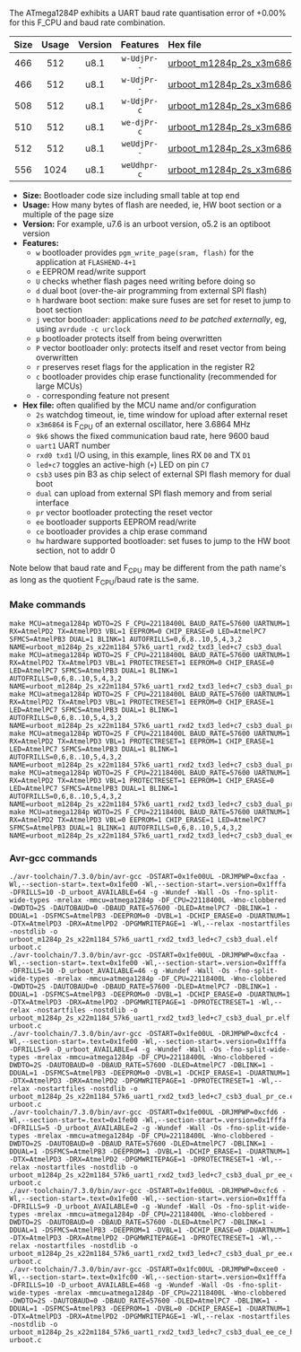 The ATmega1284P exhibits a UART baud rate quantisation error of +0.00% for this F_CPU and baud rate combination.

|Size|Usage|Version|Features|Hex file|
|:-:|:-:|:-:|:-:|:--|
|466|512|u8.1|`w-UdjPr--`|[urboot_m1284p_2s_x3m6864_9k6_uart1_rxd2_txd3_led+c7_csb3_dual.hex](https://raw.githubusercontent.com/stefanrueger/urboot.hex/main/mcus/atmega1284p/watchdog_2_s/external_oscillator_x/%2B3m686400_hz/%2B%2B%2B9k6_baud/uart1_rxd2_txd3/led%2Bc7_csb3_dual/urboot_m1284p_2s_x3m6864_9k6_uart1_rxd2_txd3_led%2Bc7_csb3_dual.hex)|
|466|512|u8.1|`w-UdjPr--`|[urboot_m1284p_2s_x3m6864_9k6_uart1_rxd2_txd3_led+c7_csb3_dual_pr.hex](https://raw.githubusercontent.com/stefanrueger/urboot.hex/main/mcus/atmega1284p/watchdog_2_s/external_oscillator_x/%2B3m686400_hz/%2B%2B%2B9k6_baud/uart1_rxd2_txd3/led%2Bc7_csb3_dual/urboot_m1284p_2s_x3m6864_9k6_uart1_rxd2_txd3_led%2Bc7_csb3_dual_pr.hex)|
|508|512|u8.1|`w-UdjPr-c`|[urboot_m1284p_2s_x3m6864_9k6_uart1_rxd2_txd3_led+c7_csb3_dual_pr_ce.hex](https://raw.githubusercontent.com/stefanrueger/urboot.hex/main/mcus/atmega1284p/watchdog_2_s/external_oscillator_x/%2B3m686400_hz/%2B%2B%2B9k6_baud/uart1_rxd2_txd3/led%2Bc7_csb3_dual/urboot_m1284p_2s_x3m6864_9k6_uart1_rxd2_txd3_led%2Bc7_csb3_dual_pr_ce.hex)|
|510|512|u8.1|`we-djPr-c`|[urboot_m1284p_2s_x3m6864_9k6_uart1_rxd2_txd3_led+c7_csb3_dual_pr_ee_ce.hex](https://raw.githubusercontent.com/stefanrueger/urboot.hex/main/mcus/atmega1284p/watchdog_2_s/external_oscillator_x/%2B3m686400_hz/%2B%2B%2B9k6_baud/uart1_rxd2_txd3/led%2Bc7_csb3_dual/urboot_m1284p_2s_x3m6864_9k6_uart1_rxd2_txd3_led%2Bc7_csb3_dual_pr_ee_ce.hex)|
|512|512|u8.1|`weUdjPr--`|[urboot_m1284p_2s_x3m6864_9k6_uart1_rxd2_txd3_led+c7_csb3_dual_pr_ee.hex](https://raw.githubusercontent.com/stefanrueger/urboot.hex/main/mcus/atmega1284p/watchdog_2_s/external_oscillator_x/%2B3m686400_hz/%2B%2B%2B9k6_baud/uart1_rxd2_txd3/led%2Bc7_csb3_dual/urboot_m1284p_2s_x3m6864_9k6_uart1_rxd2_txd3_led%2Bc7_csb3_dual_pr_ee.hex)|
|556|1024|u8.1|`weUdhpr-c`|[urboot_m1284p_2s_x3m6864_9k6_uart1_rxd2_txd3_led+c7_csb3_dual_ee_ce_hw.hex](https://raw.githubusercontent.com/stefanrueger/urboot.hex/main/mcus/atmega1284p/watchdog_2_s/external_oscillator_x/%2B3m686400_hz/%2B%2B%2B9k6_baud/uart1_rxd2_txd3/led%2Bc7_csb3_dual/urboot_m1284p_2s_x3m6864_9k6_uart1_rxd2_txd3_led%2Bc7_csb3_dual_ee_ce_hw.hex)|

- **Size:** Bootloader code size including small table at top end
- **Usage:** How many bytes of flash are needed, ie, HW boot section or a multiple of the page size
- **Version:** For example, u7.6 is an urboot version, o5.2 is an optiboot version
- **Features:**
  + `w` bootloader provides `pgm_write_page(sram, flash)` for the application at `FLASHEND-4+1`
  + `e` EEPROM read/write support
  + `U` checks whether flash pages need writing before doing so
  + `d` dual boot (over-the-air programming from external SPI flash)
  + `h` hardware boot section: make sure fuses are set for reset to jump to boot section
  + `j` vector bootloader: applications *need to be patched externally*, eg, using `avrdude -c urclock`
  + `p` bootloader protects itself from being overwritten
  + `P` vector bootloader only: protects itself and reset vector from being overwritten
  + `r` preserves reset flags for the application in the register R2
  + `c` bootloader provides chip erase functionality (recommended for large MCUs)
  + `-` corresponding feature not present
- **Hex file:** often qualified by the MCU name and/or configuration
  + `2s` watchdog timeout, ie, time window for upload after external reset
  + `x3m6864` is F<sub>CPU</sub> of an external oscillator, here 3.6864 MHz
  + `9k6` shows the fixed communication baud rate, here 9600 baud
  + `uart1` UART number
  + `rxd0 txd1` I/O using, in this example, lines RX `D0` and TX `D1`
  + `led+c7` toggles an active-high (`+`) LED on pin `C7`
  + `csb3` uses pin B3 as chip select of external SPI flash memory for dual boot
  + `dual` can upload from external SPI flash memory and from serial interface
  + `pr` vector bootloader protecting the reset vector
  + `ee` bootloader supports EEPROM read/write
  + `ce` bootloader provides a chip erase command
  + `hw` hardware supported bootloader: set fuses to jump to the HW boot section, not to addr 0


Note below that baud rate and F<sub>CPU</sub> may be different from the path name's as long as the quotient F<sub>CPU</sub>/baud rate is the same.

### Make commands
```
make MCU=atmega1284p WDTO=2S F_CPU=22118400L BAUD_RATE=57600 UARTNUM=1 RX=AtmelPD2 TX=AtmelPD3 VBL=1 EEPROM=0 CHIP_ERASE=0 LED=AtmelPC7 SFMCS=AtmelPB3 DUAL=1 BLINK=1 AUTOFRILLS=0,6,8..10,5,4,3,2 NAME=urboot_m1284p_2s_x22m1184_57k6_uart1_rxd2_txd3_led+c7_csb3_dual
make MCU=atmega1284p WDTO=2S F_CPU=22118400L BAUD_RATE=57600 UARTNUM=1 RX=AtmelPD2 TX=AtmelPD3 VBL=1 PROTECTRESET=1 EEPROM=0 CHIP_ERASE=0 LED=AtmelPC7 SFMCS=AtmelPB3 DUAL=1 BLINK=1 AUTOFRILLS=0,6,8..10,5,4,3,2 NAME=urboot_m1284p_2s_x22m1184_57k6_uart1_rxd2_txd3_led+c7_csb3_dual_pr
make MCU=atmega1284p WDTO=2S F_CPU=22118400L BAUD_RATE=57600 UARTNUM=1 RX=AtmelPD2 TX=AtmelPD3 VBL=1 PROTECTRESET=1 EEPROM=0 CHIP_ERASE=1 LED=AtmelPC7 SFMCS=AtmelPB3 DUAL=1 BLINK=1 AUTOFRILLS=0,6,8..10,5,4,3,2 NAME=urboot_m1284p_2s_x22m1184_57k6_uart1_rxd2_txd3_led+c7_csb3_dual_pr_ce
make MCU=atmega1284p WDTO=2S F_CPU=22118400L BAUD_RATE=57600 UARTNUM=1 RX=AtmelPD2 TX=AtmelPD3 VBL=1 PROTECTRESET=1 EEPROM=1 CHIP_ERASE=1 LED=AtmelPC7 SFMCS=AtmelPB3 DUAL=1 BLINK=1 AUTOFRILLS=0,6,8..10,5,4,3,2 NAME=urboot_m1284p_2s_x22m1184_57k6_uart1_rxd2_txd3_led+c7_csb3_dual_pr_ee_ce
make MCU=atmega1284p WDTO=2S F_CPU=22118400L BAUD_RATE=57600 UARTNUM=1 RX=AtmelPD2 TX=AtmelPD3 VBL=1 PROTECTRESET=1 EEPROM=1 CHIP_ERASE=0 LED=AtmelPC7 SFMCS=AtmelPB3 DUAL=1 BLINK=1 AUTOFRILLS=0,6,8..10,5,4,3,2 NAME=urboot_m1284p_2s_x22m1184_57k6_uart1_rxd2_txd3_led+c7_csb3_dual_pr_ee
make MCU=atmega1284p WDTO=2S F_CPU=22118400L BAUD_RATE=57600 UARTNUM=1 RX=AtmelPD2 TX=AtmelPD3 VBL=0 EEPROM=1 CHIP_ERASE=1 LED=AtmelPC7 SFMCS=AtmelPB3 DUAL=1 BLINK=1 AUTOFRILLS=0,6,8..10,5,4,3,2 NAME=urboot_m1284p_2s_x22m1184_57k6_uart1_rxd2_txd3_led+c7_csb3_dual_ee_ce_hw
```

### Avr-gcc commands
```
./avr-toolchain/7.3.0/bin/avr-gcc -DSTART=0x1fe00UL -DRJMPWP=0xcfaa -Wl,--section-start=.text=0x1fe00 -Wl,--section-start=.version=0x1fffa -DFRILLS=10 -D_urboot_AVAILABLE=64 -g -Wundef -Wall -Os -fno-split-wide-types -mrelax -mmcu=atmega1284p -DF_CPU=22118400L -Wno-clobbered -DWDTO=2S -DAUTOBAUD=0 -DBAUD_RATE=57600 -DLED=AtmelPC7 -DBLINK=1 -DDUAL=1 -DSFMCS=AtmelPB3 -DEEPROM=0 -DVBL=1 -DCHIP_ERASE=0 -DUARTNUM=1 -DTX=AtmelPD3 -DRX=AtmelPD2 -DPGMWRITEPAGE=1 -Wl,--relax -nostartfiles -nostdlib -o urboot_m1284p_2s_x22m1184_57k6_uart1_rxd2_txd3_led+c7_csb3_dual.elf urboot.c
./avr-toolchain/7.3.0/bin/avr-gcc -DSTART=0x1fe00UL -DRJMPWP=0xcfaa -Wl,--section-start=.text=0x1fe00 -Wl,--section-start=.version=0x1fffa -DFRILLS=10 -D_urboot_AVAILABLE=46 -g -Wundef -Wall -Os -fno-split-wide-types -mrelax -mmcu=atmega1284p -DF_CPU=22118400L -Wno-clobbered -DWDTO=2S -DAUTOBAUD=0 -DBAUD_RATE=57600 -DLED=AtmelPC7 -DBLINK=1 -DDUAL=1 -DSFMCS=AtmelPB3 -DEEPROM=0 -DVBL=1 -DCHIP_ERASE=0 -DUARTNUM=1 -DTX=AtmelPD3 -DRX=AtmelPD2 -DPGMWRITEPAGE=1 -DPROTECTRESET=1 -Wl,--relax -nostartfiles -nostdlib -o urboot_m1284p_2s_x22m1184_57k6_uart1_rxd2_txd3_led+c7_csb3_dual_pr.elf urboot.c
./avr-toolchain/7.3.0/bin/avr-gcc -DSTART=0x1fe00UL -DRJMPWP=0xcfc4 -Wl,--section-start=.text=0x1fe00 -Wl,--section-start=.version=0x1fffa -DFRILLS=9 -D_urboot_AVAILABLE=4 -g -Wundef -Wall -Os -fno-split-wide-types -mrelax -mmcu=atmega1284p -DF_CPU=22118400L -Wno-clobbered -DWDTO=2S -DAUTOBAUD=0 -DBAUD_RATE=57600 -DLED=AtmelPC7 -DBLINK=1 -DDUAL=1 -DSFMCS=AtmelPB3 -DEEPROM=0 -DVBL=1 -DCHIP_ERASE=1 -DUARTNUM=1 -DTX=AtmelPD3 -DRX=AtmelPD2 -DPGMWRITEPAGE=1 -DPROTECTRESET=1 -Wl,--relax -nostartfiles -nostdlib -o urboot_m1284p_2s_x22m1184_57k6_uart1_rxd2_txd3_led+c7_csb3_dual_pr_ce.elf urboot.c
./avr-toolchain/7.3.0/bin/avr-gcc -DSTART=0x1fe00UL -DRJMPWP=0xcfd6 -Wl,--section-start=.text=0x1fe00 -Wl,--section-start=.version=0x1fffa -DFRILLS=5 -D_urboot_AVAILABLE=2 -g -Wundef -Wall -Os -fno-split-wide-types -mrelax -mmcu=atmega1284p -DF_CPU=22118400L -Wno-clobbered -DWDTO=2S -DAUTOBAUD=0 -DBAUD_RATE=57600 -DLED=AtmelPC7 -DBLINK=1 -DDUAL=1 -DSFMCS=AtmelPB3 -DEEPROM=1 -DVBL=1 -DCHIP_ERASE=1 -DUARTNUM=1 -DTX=AtmelPD3 -DRX=AtmelPD2 -DPGMWRITEPAGE=1 -DPROTECTRESET=1 -Wl,--relax -nostartfiles -nostdlib -o urboot_m1284p_2s_x22m1184_57k6_uart1_rxd2_txd3_led+c7_csb3_dual_pr_ee_ce.elf urboot.c
./avr-toolchain/7.3.0/bin/avr-gcc -DSTART=0x1fe00UL -DRJMPWP=0xcfc6 -Wl,--section-start=.text=0x1fe00 -Wl,--section-start=.version=0x1fffa -DFRILLS=9 -D_urboot_AVAILABLE=0 -g -Wundef -Wall -Os -fno-split-wide-types -mrelax -mmcu=atmega1284p -DF_CPU=22118400L -Wno-clobbered -DWDTO=2S -DAUTOBAUD=0 -DBAUD_RATE=57600 -DLED=AtmelPC7 -DBLINK=1 -DDUAL=1 -DSFMCS=AtmelPB3 -DEEPROM=1 -DVBL=1 -DCHIP_ERASE=0 -DUARTNUM=1 -DTX=AtmelPD3 -DRX=AtmelPD2 -DPGMWRITEPAGE=1 -DPROTECTRESET=1 -Wl,--relax -nostartfiles -nostdlib -o urboot_m1284p_2s_x22m1184_57k6_uart1_rxd2_txd3_led+c7_csb3_dual_pr_ee.elf urboot.c
./avr-toolchain/7.3.0/bin/avr-gcc -DSTART=0x1fc00UL -DRJMPWP=0xcee0 -Wl,--section-start=.text=0x1fc00 -Wl,--section-start=.version=0x1fffa -DFRILLS=10 -D_urboot_AVAILABLE=468 -g -Wundef -Wall -Os -fno-split-wide-types -mrelax -mmcu=atmega1284p -DF_CPU=22118400L -Wno-clobbered -DWDTO=2S -DAUTOBAUD=0 -DBAUD_RATE=57600 -DLED=AtmelPC7 -DBLINK=1 -DDUAL=1 -DSFMCS=AtmelPB3 -DEEPROM=1 -DVBL=0 -DCHIP_ERASE=1 -DUARTNUM=1 -DTX=AtmelPD3 -DRX=AtmelPD2 -DPGMWRITEPAGE=1 -Wl,--relax -nostartfiles -nostdlib -o urboot_m1284p_2s_x22m1184_57k6_uart1_rxd2_txd3_led+c7_csb3_dual_ee_ce_hw.elf urboot.c
```

